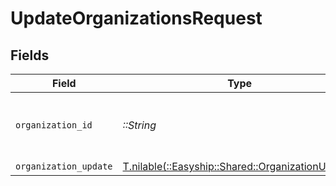 # UpdateOrganizationsRequest


## Fields

| Field                                                                                          | Type                                                                                           | Required                                                                                       | Description                                                                                    |
| ---------------------------------------------------------------------------------------------- | ---------------------------------------------------------------------------------------------- | ---------------------------------------------------------------------------------------------- | ---------------------------------------------------------------------------------------------- |
| `organization_id`                                                                              | *::String*                                                                                     | :heavy_check_mark:                                                                             | Organization ID provided when creating the organization                                        |
| `organization_update`                                                                          | [T.nilable(::Easyship::Shared::OrganizationUpdate)](../../models/shared/organizationupdate.md) | :heavy_minus_sign:                                                                             | N/A                                                                                            |